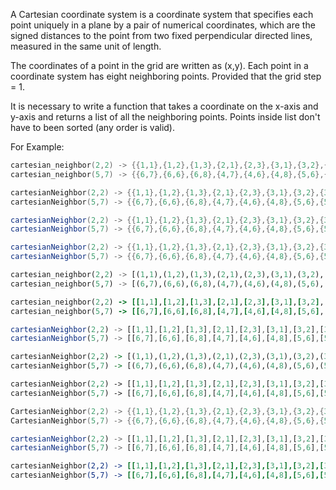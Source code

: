 A Cartesian coordinate system is a coordinate system that specifies each point uniquely in a plane by a pair of numerical coordinates, which are the signed distances to the point from two fixed perpendicular directed lines, measured in the same unit of length.

The сoordinates of a point in the grid are written as (x,y). Each point in a coordinate system has eight neighboring points. Provided that the grid step = 1.

It is necessary to write a function that takes a coordinate on the x-axis and y-axis and returns a list of all the neighboring points. Points inside list don't have to been sorted (any order is valid).

For Example:

```c
cartesian_neighbor(2,2) -> {{1,1},{1,2},{1,3},{2,1},{2,3},{3,1},{3,2},{3,3}}
cartesian_neighbor(5,7) -> {{6,7},{6,6},{6,8},{4,7},{4,6},{4,8},{5,6},{5,8}}
```
```cpp
cartesianNeighbor(2,2) -> {{1,1},{1,2},{1,3},{2,1},{2,3},{3,1},{3,2},{3,3}}
cartesianNeighbor(5,7) -> {{6,7},{6,6},{6,8},{4,7},{4,6},{4,8},{5,6},{5,8}}
```
```csharp
cartesianNeighbor(2,2) -> {{1,1},{1,2},{1,3},{2,1},{2,3},{3,1},{3,2},{3,3}}
cartesianNeighbor(5,7) -> {{6,7},{6,6},{6,8},{4,7},{4,6},{4,8},{5,6},{5,8}}
```
```java
cartesianNeighbor(2,2) -> {{1,1},{1,2},{1,3},{2,1},{2,3},{3,1},{3,2},{3,3}}
cartesianNeighbor(5,7) -> {{6,7},{6,6},{6,8},{4,7},{4,6},{4,8},{5,6},{5,8}}
```
```python
cartesian_neighbor(2,2) -> [(1,1),(1,2),(1,3),(2,1),(2,3),(3,1),(3,2),(3,3)]
cartesian_neighbor(5,7) -> [(6,7),(6,6),(6,8),(4,7),(4,6),(4,8),(5,6),(5,8)]
```
```ruby
cartesian_neighbor(2,2) -> [[1,1],[1,2],[1,3],[2,1],[2,3],[3,1],[3,2],[3,3]]
cartesian_neighbor(5,7) -> [[6,7],[6,6],[6,8],[4,7],[4,6],[4,8],[5,6],[5,8]]
```
```javascript
cartesianNeighbor(2,2) -> [[1,1],[1,2],[1,3],[2,1],[2,3],[3,1],[3,2],[3,3]]
cartesianNeighbor(5,7) -> [[6,7],[6,6],[6,8],[4,7],[4,6],[4,8],[5,6],[5,8]]
```
```haskell
cartesianNeighbor(2,2) -> [(1,1),(1,2),(1,3),(2,1),(2,3),(3,1),(3,2),(3,3)]
cartesianNeighbor(5,7) -> [(6,7),(6,6),(6,8),(4,7),(4,6),(4,8),(5,6),(5,8)]
```
```php
cartesianNeighbor(2,2) -> [[1,1],[1,2],[1,3],[2,1],[2,3],[3,1],[3,2],[3,3]]
cartesianNeighbor(5,7) -> [[6,7],[6,6],[6,8],[4,7],[4,6],[4,8],[5,6],[5,8]]
```
```go
CartesianNeighbor(2,2) -> {{1,1},{1,2},{1,3},{2,1},{2,3},{3,1},{3,2},{3,3}}
CartesianNeighbor(5,7) -> {{6,7},{6,6},{6,8},{4,7},{4,6},{4,8},{5,6},{5,8}}
```
```typescript
cartesianNeighbor(2,2) -> [[1,1],[1,2],[1,3],[2,1],[2,3],[3,1],[3,2],[3,3]]
cartesianNeighbor(5,7) -> [[6,7],[6,6],[6,8],[4,7],[4,6],[4,8],[5,6],[5,8]]
```
```coffeescript
cartesianNeighbor(2,2) -> [[1,1],[1,2],[1,3],[2,1],[2,3],[3,1],[3,2],[3,3]]
cartesianNeighbor(5,7) -> [[6,7],[6,6],[6,8],[4,7],[4,6],[4,8],[5,6],[5,8]]
```
